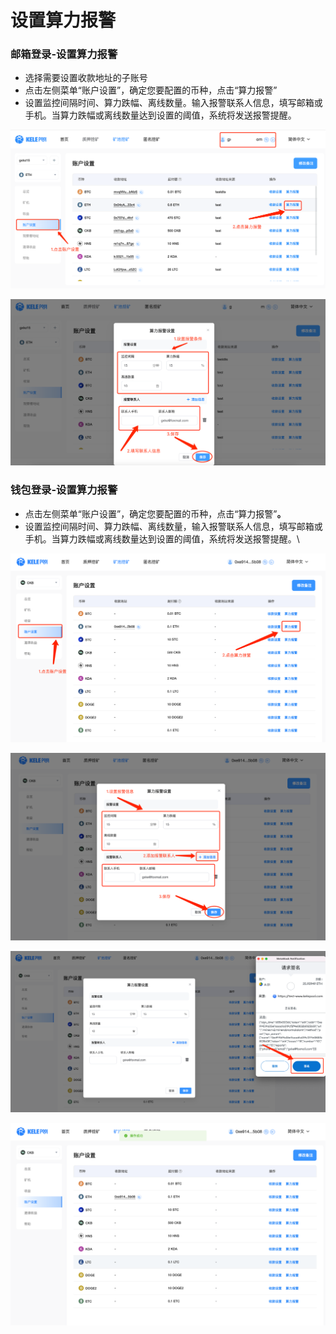 # 设置算力报警

### **邮箱登录-设置算力报警**

* 选择需要设置收款地址的子账号
* 点击左侧菜单“账户设置”，确定您要配置的币种，点击“算力报警”
* 设置监控间隔时间、算力跌幅、离线数量。输入报警联系人信息，填写邮箱或手机。当算力跌幅或离线数量达到设置的阈值，系统将发送报警提醒。

![](<../../.gitbook/assets/image (28).png>)

![](<../../.gitbook/assets/image (98).png>)

### **钱包登录-设置算力报警**

* 点击左侧菜单“账户设置”，确定您要配置的币种，点击“算力报警”**。**
* 设置监控间隔时间、算力跌幅、离线数量，输入报警联系人信息，填写邮箱或手机。当算力跌幅或离线数量达到设置的阈值，系统将发送报警提醒。\


![](<../../.gitbook/assets/image (50).png>)

![](<../../.gitbook/assets/image (5).png>)

![](<../../.gitbook/assets/image (99).png>)

![](<../../.gitbook/assets/image (63).png>)
